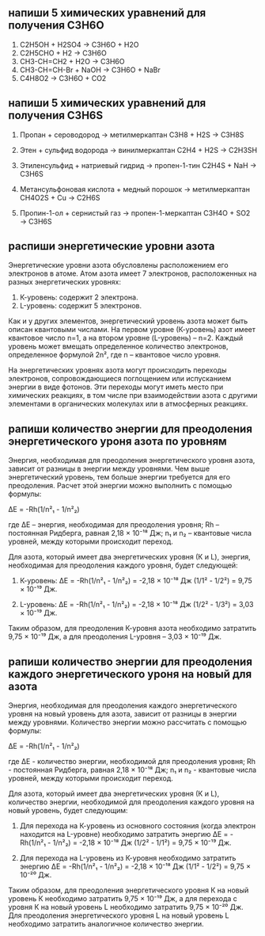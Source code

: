 ## напиши 5 химических уравнений для получения C3H6O

1) C2H5OH + H2SO4 → C3H6O + H2O 
2) C2H5CHO + H2 → C3H6O 
3) CH3-CH=CH2 + H2O → C3H6O 
4) CH3-CH=CH-Br + NaOH → C3H6O + NaBr 
5) C4H8O2 → C3H6O + CO2

## напиши 5 химических уравнений для получения C3H6S

1. Пропан + сероводород → метилмеркаптан
C3H8 + H2S → C3H8S

2. Этен + сульфид водорода → винилмеркаптан
C2H4 + H2S → C2H3SH

3. Этиленсульфид + натриевый гидрид → пропен-1-тин
C2H4S + NaH → C3H6S

4. Метансульфоновая кислота + медный порошок → метилмеркаптан
CH4O2S + Cu → C2H6S

5. Пропин-1-ол + сернистый газ → пропен-1-меркаптан
C3H4O + SO2 → C3H6S

## распиши энергетические уровни азота

Энергетические уровни азота обусловлены расположением его электронов в атоме. Атом азота имеет 7 электронов, расположенных на разных энергетических уровнях:

1. К-уровень: содержит 2 электрона.
2. L-уровень: содержит 5 электронов.

Как и у других элементов, энергетический уровень азота может быть описан квантовыми числами. На первом уровне (К-уровень) азот имеет квантовое число n=1, а на втором уровне (L-уровень) – n=2. Каждый уровень может вмещать определенное количество электронов, определенное формулой 2n², где n – квантовое число уровня. 

На энергетических уровнях азота могут происходить переходы электронов, сопровождающиеся поглощением или испусканием энергии в виде фотонов. Эти переходы могут иметь место при химических реакциях, в том числе при взаимодействии азота с другими элементами в органических молекулах или в атмосферных реакциях.

## рапиши количество энергии для преодоления энергетического уроня азота по уровням

Энергия, необходимая для преодоления энергетического уровня азота, зависит от разницы в энергии между уровнями. Чем выше энергетический уровень, тем больше энергии требуется для его преодоления. Расчет этой энергии можно выполнить с помощью формулы:

ΔE = -Rh(1/n²₁ - 1/n²₂)

где ΔE – энергия, необходимая для преодоления уровня;
Rh – постоянная Ридберга, равная 2,18 × 10⁻¹⁸ Дж;
n₁ и n₂ – квантовые числа уровней, между которыми происходит переход.

Для азота, который имеет два энергетических уровня (К и L), энергия, необходимая для преодоления каждого уровня, будет следующей:

1. К-уровень: ΔE = -Rh(1/n²₁ - 1/n²₂) = -2,18 × 10⁻¹⁸ Дж (1/1² - 1/2²) = 9,75 × 10⁻¹⁹ Дж.

2. L-уровень: ΔE = -Rh(1/n²₁ - 1/n²₂) = -2,18 × 10⁻¹⁸ Дж (1/2² - 1/3²) = 3,03 × 10⁻¹⁹ Дж.

Таким образом, для преодоления К-уровня азота необходимо затратить 9,75 × 10⁻¹⁹ Дж, а для преодоления L-уровня – 3,03 × 10⁻¹⁹ Дж.

## рапиши количество энергии для преодоления каждого энергетического уроня на новый для азота

Энергия, необходимая для преодоления каждого энергетического уровня на новый уровень для азота, зависит от разницы в энергии между уровнями. Количество энергии можно рассчитать с помощью формулы:

ΔE = -Rh(1/n²₁ - 1/n²₂)

где ΔE - количество энергии, необходимой для преодоления уровня;
Rh - постоянная Ридберга, равная 2,18 × 10⁻¹⁸ Дж;
n₁ и n₂ - квантовые числа уровней, между которыми происходит переход.

Для азота, который имеет два энергетических уровня (К и L), количество энергии, необходимой для преодоления каждого уровня на новый уровень, будет следующим:

1. Для перехода на К-уровень из основного состояния (когда электрон находится на L-уровне) необходимо затратить энергию ΔE = -Rh(1/n²₁ - 1/n²₂) = -2,18 × 10⁻¹⁸ Дж (1/2² - 1/1²) = 9,75 × 10⁻¹⁹ Дж.

2. Для перехода на L-уровень из К-уровня необходимо затратить энергию ΔE = -Rh(1/n²₁ - 1/n²₂) = -2,18 × 10⁻¹⁸ Дж (1/1² - 1/2²) = 9,75 × 10⁻²⁰ Дж.

Таким образом, для преодоления энергетического уровня К на новый уровень К необходимо затратить 9,75 × 10⁻¹⁹ Дж, а для перехода с уровня К на новый уровень L необходимо затратить 9,75 × 10⁻²⁰ Дж. Для преодоления энергетического уровня L на новый уровень L необходимо затратить аналогичное количество энергии.